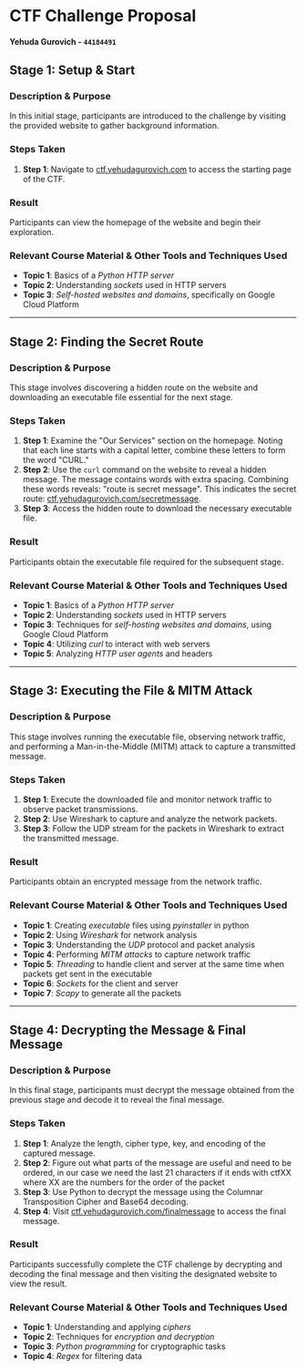 # CTF Challenge Proposal

#### Yehuda Gurovich - `44184491`

## Stage 1: Setup & Start

### Description & Purpose

In this initial stage, participants are introduced to the challenge by visiting the provided website to gather background information.

### Steps Taken

1. **Step 1**: Navigate to [ctf.yehudagurovich.com](http://ctf.yehudagurovich.com) to access the starting page of the CTF.

### Result

Participants can view the homepage of the website and begin their exploration.

### Relevant Course Material & Other Tools and Techniques Used

- **Topic 1**: Basics of a _Python HTTP server_
- **Topic 2**: Understanding _sockets_ used in HTTP servers
- **Topic 3**: _Self-hosted websites and domains_, specifically on Google Cloud Platform

---

## Stage 2: Finding the Secret Route

### Description & Purpose

This stage involves discovering a hidden route on the website and downloading an executable file essential for the next stage.

### Steps Taken

1. **Step 1**: Examine the "Our Services" section on the homepage. Noting that each line starts with a capital letter, combine these letters to form the word "CURL."
2. **Step 2**: Use the `curl` command on the website to reveal a hidden message. The message contains words with extra spacing. Combining these words reveals: "route is secret message". This indicates the secret route: [ctf.yehudagurovich.com/secretmessage](http://ctf.yehudagurovich.com/secretmessage).
3. **Step 3**: Access the hidden route to download the necessary executable file.

### Result

Participants obtain the executable file required for the subsequent stage.

### Relevant Course Material & Other Tools and Techniques Used

- **Topic 1**: Basics of a _Python HTTP server_
- **Topic 2**: Understanding _sockets_ used in HTTP servers
- **Topic 3**: Techniques for _self-hosting websites and domains_, using Google Cloud Platform
- **Topic 4**: Utilizing _curl_ to interact with web servers
- **Topic 5**: Analyzing _HTTP user agents_ and headers

---

## Stage 3: Executing the File & MITM Attack

### Description & Purpose

This stage involves running the executable file, observing network traffic, and performing a Man-in-the-Middle (MITM) attack to capture a transmitted message.

### Steps Taken

1. **Step 1**: Execute the downloaded file and monitor network traffic to observe packet transmissions.
2. **Step 2**: Use Wireshark to capture and analyze the network packets.
3. **Step 3**: Follow the UDP stream for the packets in Wireshark to extract the transmitted message.

### Result

Participants obtain an encrypted message from the network traffic.

### Relevant Course Material & Other Tools and Techniques Used

- **Topic 1**: Creating _executable_ files using _pyinstaller_ in python
- **Topic 2**: Using _Wireshark_ for network analysis
- **Topic 3**: Understanding the _UDP_ protocol and packet analysis
- **Topic 4**: Performing _MITM attacks_ to capture network traffic
- **Topic 5**: _Threading_ to handle client and server at the same time when packets get sent in the executable
- **Topic 6**: _Sockets_ for the client and server
- **Topic 7**: _Scapy_ to generate all the packets

---

## Stage 4: Decrypting the Message & Final Message

### Description & Purpose

In this final stage, participants must decrypt the message obtained from the previous stage and decode it to reveal the final message.

### Steps Taken

1. **Step 1**: Analyze the length, cipher type, key, and encoding of the captured message.
2. **Step 2**: Figure out what parts of the message are useful and need to be ordered, in our case we need the last 21 characters if it ends with ctfXX where XX are the numbers for the order of the packet
3. **Step 3**: Use Python to decrypt the message using the Columnar Transposition Cipher and Base64 decoding.
4. **Step 4**: Visit [ctf.yehudagurovich.com/finalmessage](http://ctf.yehudagurovich.com/finalmessage) to access the final message.

### Result

Participants successfully complete the CTF challenge by decrypting and decoding the final message and then visiting the designated website to view the result.

### Relevant Course Material & Other Tools and Techniques Used

- **Topic 1**: Understanding and applying _ciphers_
- **Topic 2**: Techniques for _encryption and decryption_
- **Topic 3**: _Python programming_ for cryptographic tasks
- **Topic 4**: _Regex_ for filtering data
